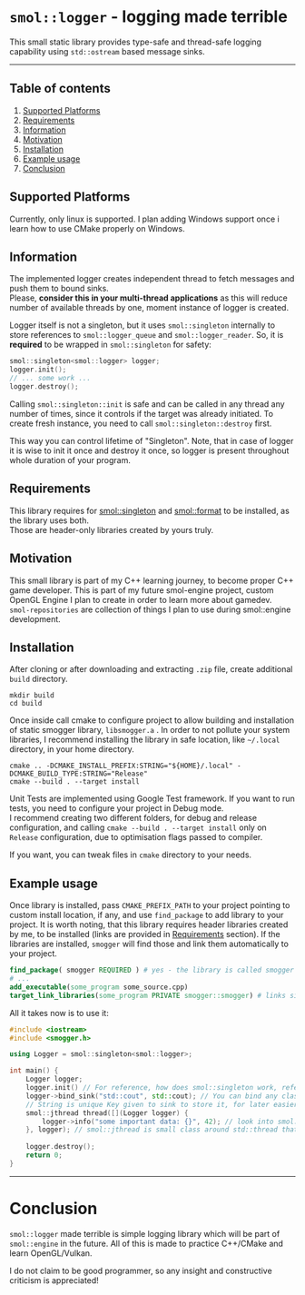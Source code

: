 # `smol::logger` - logging made terrible

This small static library provides type-safe and thread-safe logging capability using `std::ostream` based message
sinks.

---

## Table of contents

1. [Supported Platforms](#supported-platforms)
2. [Requirements](#requirements)
3. [Information](#information)
4. [Motivation](#motivation)
5. [Installation](#installation)
6. [Example usage](#example-usage)
7. [Conclusion](#conclusion)

## Supported Platforms

Currently, only linux is supported. I plan adding Windows support once i learn how to use CMake properly on Windows.<br>

## Information

The implemented logger creates independent thread to fetch messages and push them to bound sinks.<br>
Please, <b>consider this in your multi-thread applications</b> as this will reduce number of available threads by one,
moment instance of logger is created.

Logger itself is not a singleton, but it uses `smol::singleton` internally to store references to `smol::logger_queue` 
and `smol::logger_reader`. So, it is <b>required</b> to be wrapped in `smol::singleton` for safety:
```c++
smol::singleton<smol::logger> logger;
logger.init();
// ... some work ...
logger.destroy();
```
Calling `smol::singleton::init` is safe and can be called in any thread any number of times, since it controls 
if the target was already initiated. To create fresh instance, you need to call `smol::singleton::destroy` first. <br>

This way you can control lifetime of "Singleton". Note, that in case of logger it is wise to init it once and destroy it 
once, so logger is present throughout whole duration of your program. 

## Requirements

This library requires for [smol::singleton](https://github.com/Qsionc/smol_singleton)
and [smol::format](https://github.com/Qsionc/smol_format) to be installed, as the library uses both.<br>
Those are header-only libraries created by yours truly.

## Motivation

This small library is part of my C++ learning journey, to become proper C++ game developer. This is part of my future
smol-engine project, custom OpenGL Engine I plan to create in order to learn more about gamedev.<br>
`smol-repositories` are collection of things I plan to use during smol::engine development.

## Installation

After cloning or after downloading and extracting `.zip` file, create additional `build` directory.

```shell
mkdir build
cd build
```

Once inside call cmake to configure project to allow building and installation of static smogger library, `libsmogger.a`
. In order to not pollute your system libraries, I recommend installing the library in safe location, like `~/.local`
directory, in your home directory.

```shell
cmake .. -DCMAKE_INSTALL_PREFIX:STRING="${HOME}/.local" -DCMAKE_BUILD_TYPE:STRING="Release"
cmake --build . --target install
```

Unit Tests are implemented using Google Test framework. If you want to run tests, you need to configure your project in
Debug mode.<br>
I recommend creating two different folders, for debug and release configuration, and
calling `cmake --build . --target install` only on `Release`
configuration, due to optimisation flags passed to compiler.

If you want, you can tweak files in `cmake` directory to your needs.

## Example usage

Once library is installed, pass `CMAKE_PREFIX_PATH` to your project pointing to custom install location, if any, and
use `find_package` to add library to your project. It is worth noting, that this library requires header libraries
created by me, to be installed (links are provided in [Requirements](#requirements) section). If the libraries are
installed, `smogger` will find those and link them automatically to your project. 

```cmake
find_package( smogger REQUIRED ) # yes - the library is called smogger
# ...
add_executable(some_program some_source.cpp)
target_link_libraries(some_program PRIVATE smogger::smogger) # links singleton::singleton and smormat::smormat
```

All it takes now is to use it:

```c++
#include <iostream>
#include <smogger.h>

using Logger = smol::singleton<smol::logger>;

int main() {
    Logger logger;
    logger.init() // For reference, how does smol::singleton work, refer to the repository, links above
    logger->bind_sink("std::cout", std::cout); // You can bind any class derived from std::ostream as sinks.
    // String is unique Key given to sink to store it, for later easier call to smol::logger::unbind_sink.
    smol::jthread thread([](Logger logger) {
        logger->info("some important data: {}", 42); // look into smol::format to know more about type-safe formatting
    }, logger); // smol::jthread is small class around std::thread that ensures automatic joining of thread, does not support detach
    
    logger.destroy();
    return 0;
}
```

---

# Conclusion

`smol::logger` made terrible is simple logging library which will be part of `smol::engine` in the future. All of this
is made to practice C++/CMake and learn OpenGL/Vulkan.

I do not claim to be good programmer, so any insight and constructive criticism is appreciated!